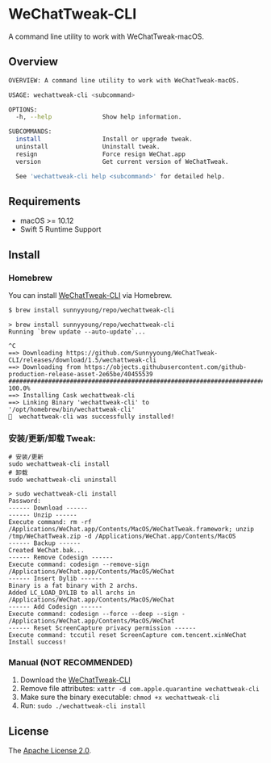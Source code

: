 # WeChatTweak-CLI

A command line utility to work with WeChatTweak-macOS.

## Overview

```bash
OVERVIEW: A command line utility to work with WeChatTweak-macOS.

USAGE: wechattweak-cli <subcommand>

OPTIONS:
  -h, --help              Show help information.

SUBCOMMANDS:
  install                 Install or upgrade tweak.
  uninstall               Uninstall tweak.
  resign                  Force resign WeChat.app
  version                 Get current version of WeChatTweak.

  See 'wechattweak-cli help <subcommand>' for detailed help.
```

## Requirements

- macOS >= 10.12
- Swift 5 Runtime Support

## Install

### Homebrew

You can install [WeChatTweak-CLI](https://github.com/sunnyyoung/WeChatTweak-CLI) via Homebrew.

```bash
$ brew install sunnyyoung/repo/wechattweak-cli
```
```
> brew install sunnyyoung/repo/wechattweak-cli
Running `brew update --auto-update`...

^C
==> Downloading https://github.com/Sunnyyoung/WeChatTweak-CLI/releases/download/1.5/wechattweak-cli
==> Downloading from https://objects.githubusercontent.com/github-production-release-asset-2e65be/40455539
######################################################################## 100.0%
==> Installing Cask wechattweak-cli
==> Linking Binary 'wechattweak-cli' to '/opt/homebrew/bin/wechattweak-cli'
🍺  wechattweak-cli was successfully installed!
```

### 安装/更新/卸载 Tweak:
```
# 安装/更新
sudo wechattweak-cli install
# 卸载
sudo wechattweak-cli uninstall
```

```
> sudo wechattweak-cli install
Password:
------ Download ------
------ Unzip ------
Execute command: rm -rf /Applications/WeChat.app/Contents/MacOS/WeChatTweak.framework; unzip /tmp/WeChatTweak.zip -d /Applications/WeChat.app/Contents/MacOS
------ Backup ------
Created WeChat.bak...
------ Remove Codesign ------
Execute command: codesign --remove-sign /Applications/WeChat.app/Contents/MacOS/WeChat
------ Insert Dylib ------
Binary is a fat binary with 2 archs.
Added LC_LOAD_DYLIB to all archs in /Applications/WeChat.app/Contents/MacOS/WeChat
------ Add Codesign ------
Execute command: codesign --force --deep --sign - /Applications/WeChat.app/Contents/MacOS/WeChat
------ Reset ScreenCapture privacy permission ------
Execute command: tccutil reset ScreenCapture com.tencent.xinWeChat
Install success!
```

### Manual (**NOT RECOMMENDED**)

1. Download the [WeChatTweak-CLI](https://github.com/sunnyyoung/WeChatTweak-CLI/releases/latest/download/wechattweak-cli)
2. Remove file attributes: `xattr -d com.apple.quarantine wechattweak-cli`
3. Make sure the binary executable: `chmod +x wechattweak-cli`
4. Run: `sudo ./wechattweak-cli install`

## License

The [Apache License 2.0](LICENSE).
